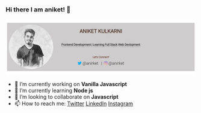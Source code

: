 ### Hi there I am aniket! 👋

<img src="https://github.com/anirket/anirket/blob/master/img.png">

- 🔭 I’m currently working on **Vanilla Javascript**  
- 🌱 I’m currently learning **Node js**
- 👯 I’m looking to collaborate on  **Javascript**  
- 📫 How to reach me: [Twitter](https://twitter.com/anirket) [LinkedIn](https://www.linkedin.com/in/aniket-kulkarni-908557188/) [Instagram](https://www.instagram.com/anirket/?hl=en)


